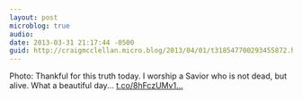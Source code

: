 ```yaml
---
layout: post
microblog: true
audio: 
date: 2013-03-31 21:17:44 -0500
guid: http://craigmcclellan.micro.blog/2013/04/01/t318547700293455872.html
---
```

Photo: Thankful for this truth today. I worship a Savior who is not dead, but alive. What a beautiful day... [t.co/8hFczUMv1...](http://t.co/8hFczUMv1k)
